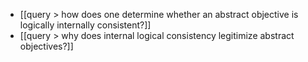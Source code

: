 - [[query > how does one determine whether an abstract objective is logically internally consistent?]]
- [[query > why does internal logical consistency legitimize abstract objectives?]]